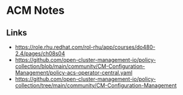 # ACM Notes


## Links

- https://role.rhu.redhat.com/rol-rhu/app/courses/do480-2.4/pages/ch08s04
- https://github.com/open-cluster-management-io/policy-collection/blob/main/community/CM-Configuration-Management/policy-acs-operator-central.yaml
- https://github.com/open-cluster-management-io/policy-collection/tree/main/community/CM-Configuration-Management
